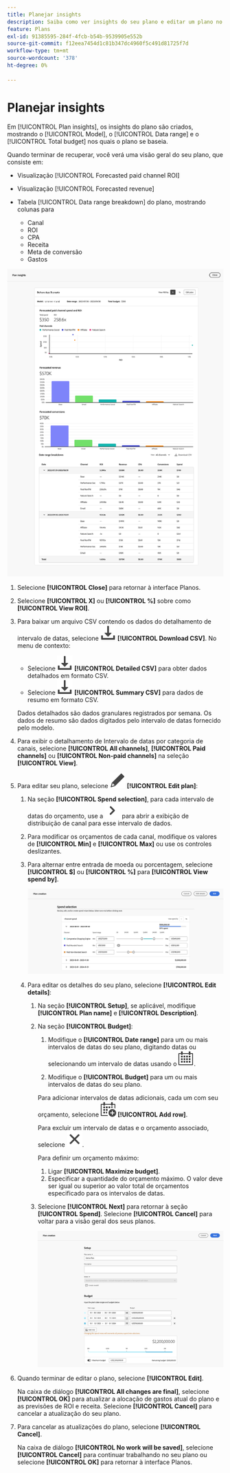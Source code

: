 ```yaml
---
title: Planejar insights
description: Saiba como ver insights do seu plano e editar um plano no Mix Modeler.
feature: Plans
exl-id: 91385595-284f-4fcb-b54b-9539905e552b
source-git-commit: f12eea7454d1c81b347dc4960f5c491d81725f7d
workflow-type: tm+mt
source-wordcount: '378'
ht-degree: 0%

---
```


# Planejar insights


Em [!UICONTROL Plan insights], os insights do plano são criados, mostrando o [!UICONTROL Model], o [!UICONTROL Data range] e o [!UICONTROL Total budget] nos quais o plano se baseia.

Quando terminar de recuperar, você verá uma visão geral do seu plano, que consiste em:

- Visualização [!UICONTROL Forecasted paid channel ROI]
- Visualização [!UICONTROL Forecasted revenue]
- Tabela [!UICONTROL Data range breakdown] do plano, mostrando colunas para

   - Canal
   - ROI
   - CPA
   - Receita
   - Meta de conversão
   - Gastos

![Visão geral de um plano](/help/assets/overview-plan.png)

1. Selecione **[!UICONTROL Close]** para retornar à interface Planos.

1. Selecione **[!UICONTROL X]** ou **[!UICONTROL  %]** sobre como **[!UICONTROL View ROI]**.

1. Para baixar um arquivo CSV contendo os dados do detalhamento de intervalo de datas, selecione ![Baixar](/help/assets/icons/Download.svg) **[!UICONTROL Download CSV]**. No menu de contexto:

   - Selecione ![Baixar](/help/assets/icons/Download.svg) **[!UICONTROL Detailed CSV]** para obter dados detalhados em formato CSV.
   - Selecione ![Baixar](/help/assets/icons/Download.svg) **[!UICONTROL Summary CSV]** para dados de resumo em formato CSV.

   Dados detalhados são dados granulares registrados por semana. Os dados de resumo são dados digitados pelo intervalo de datas fornecido pelo modelo.

1. Para exibir o detalhamento de Intervalo de datas por categoria de canais, selecione **[!UICONTROL All channels]**, **[!UICONTROL Paid channels]** ou **[!UICONTROL Non-paid channels]** na seleção **[!UICONTROL View]**.

1. Para editar seu plano, selecione ![Editar](/help/assets/icons/Edit.svg) **[!UICONTROL Edit plan]**:

   1. Na seção **[!UICONTROL Spend selection]**, para cada intervalo de datas do orçamento, use a ![Divisa](/help/assets/icons/ChevronRight.svg) para abrir a exibição de distribuição de canal para esse intervalo de dados.

   1. Para modificar os orçamentos de cada canal, modifique os valores de **[!UICONTROL Min]** e **[!UICONTROL Max]** ou use os controles deslizantes.

   1. Para alternar entre entrada de moeda ou porcentagem, selecione **[!UICONTROL $]** ou **[!UICONTROL %]** para **[!UICONTROL View spend by]**.

      ![Gastar seleção](/help/assets/spend-selection.png)

   1. Para editar os detalhes do seu plano, selecione **[!UICONTROL Edit details]**:

      1. Na seção **[!UICONTROL Setup]**, se aplicável, modifique **[!UICONTROL Plan name]** e **[!UICONTROL Description]**.

      1. Na seção **[!UICONTROL Budget]**:

         1. Modifique o **[!UICONTROL Date range]** para um ou mais intervalos de datas do seu plano, digitando datas ou selecionando um intervalo de datas usando o ![Calendário](/help/assets/icons/Calendar.svg).

         1. Modifique o **[!UICONTROL Budget]** para um ou mais intervalos de datas do seu plano.

         Para adicionar intervalos de datas adicionais, cada um com seu orçamento, selecione ![CalendarAdd](/help/assets/icons/CalendarAdd.svg) **[!UICONTROL Add row]**.

         Para excluir um intervalo de datas e o orçamento associado, selecione ![Fechar](/help/assets/icons/Close.svg).

         Para definir um orçamento máximo:

         1. Ligar **[!UICONTROL Maximize budget]**.
         1. Especificar a quantidade do orçamento máximo. O valor deve ser igual ou superior ao valor total de orçamentos especificado para os intervalos de datas.

      1. Selecione **[!UICONTROL Next]** para retornar à seção **[!UICONTROL Spend]**. Selecione **[!UICONTROL Cancel]** para voltar para a visão geral dos seus planos.

         ![Detalhes do plano](/help/assets/plan-details.png)


1. Quando terminar de editar o plano, selecione **[!UICONTROL Edit]**.

   Na caixa de diálogo **[!UICONTROL All changes are final]**, selecione **[!UICONTROL OK]** para atualizar a alocação de gastos atual do plano e as previsões de ROI e receita. Selecione **[!UICONTROL Cancel]** para cancelar a atualização do seu plano.

1. Para cancelar as atualizações do plano, selecione **[!UICONTROL Cancel]**.

   Na caixa de diálogo **[!UICONTROL No work will be saved]**, selecione **[!UICONTROL Cancel]** para continuar trabalhando no seu plano ou selecione **[!UICONTROL OK]** para retornar à interface Planos.
